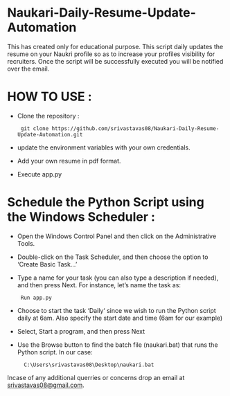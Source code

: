 # Naukari-Daily-Resume-Update-Automation

This has created only for educational purpose.
This script daily updates the resume on your Naukri profile so as to increase your profiles visibility for recruiters. Once the script will be successfully executed you will be notified over the email.

# HOW TO USE :
- Clone the repository :
                
       git clone https://github.com/srivastavas08/Naukari-Daily-Resume-Update-Automation.git
- update the environment variables with your own credentials.
- Add your own resume in pdf format.
- Execute app.py

# Schedule the Python Script using the Windows Scheduler :
- Open the Windows Control Panel and then click on the Administrative Tools.
- Double-click on the Task Scheduler, and then choose the option to ‘Create Basic Task…’
- Type a name for your task (you can also type a description if needed), and then press Next. For instance, let’s name the task as: 

       Run app.py
- Choose to start the task ‘Daily‘ since we wish to run the Python script daily at 6am. Also specify the start date and time (6am for our example)
- Select, Start a program, and then press Next
- Use the Browse button to find the batch file (naukari.bat) that runs the Python script. In our case:
                
        C:\Users\srivastavas08\Desktop\naukari.bat

Incase of any additional querries or concerns drop an email at srivastavas08@gmail.com.
